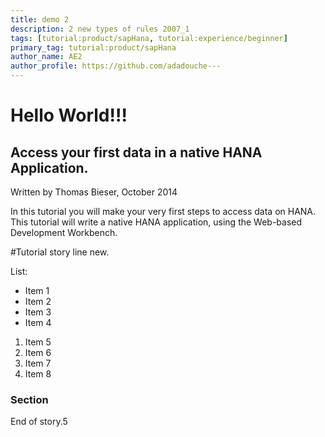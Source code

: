 ```yaml
---
title: demo 2
description: 2 new types of rules 2007_1
tags: [tutorial:product/sapHana, tutorial:experience/beginner]
primary_tag: tutorial:product/sapHana
author_name: AE2
author_profile: https://github.com/adadouche---
---
```


Hello World!!!
==============

Access your first data in a native HANA Application.
----------------------------------------------------

Written by Thomas Bieser, October 2014

In this tutorial you will make your very first steps to access data on HANA. This tutorial will write a native HANA application, using the Web-based Development Workbench.

#Tutorial story line new.

List:

* Item 1
* Item 2
* Item 3
* Item 4

1. Item 5 
2. Item 6
3. Item 7
4. Item 8

### Section

End of story.5
